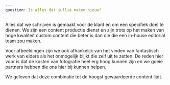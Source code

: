 ```yaml
---
question: Is alles dat jullie maken nieuw?
---
```

Alles dat we schrijven is gemaakt voor de klant en om een specifiek doel te dienen. We zijn een content productie dienst en zijn trots op het maken van hoge kwaliteit custom content die beter is dan die die een in-house editorial team zou maken.

Voor afbeeldingen zijn we ook afhankelijk van het vinden van fantastisch werk van elders als het onmogelijk blijkt die zelf uit te zetten. De reden hier voor is dat de kosten van fotografie heel erg hoog kunnen zijn en we goeie partners hebben die ons hier bij kunnen helpen.

We geloven dat deze combinatie tot de hoogst gewaardeerde content lijdt.
